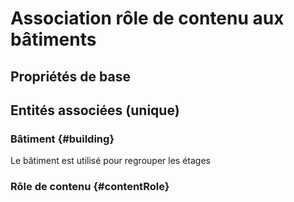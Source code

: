# Association rôle de contenu aux bâtiments



## Propriétés de base



## Entités associées (unique)

### Bâtiment {#building}
        
Le bâtiment est utilisé pour regrouper les étages
### Rôle de contenu {#contentRole}
        





<!--- THIS FILE IS GENERATED PLEASE DO NOT EDIT IT DIRECTLY --->
